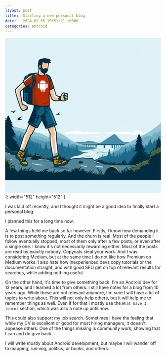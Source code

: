 ```yaml
---
layout: post
title:  Starting a new personal blog
date:   2024-02-05 10:51:21 +0000
categories: android
---
```



![starting-image](/assets/img/posts/20240205.jpg){: width="512" height="512" }

I was laid off recently, and I thought it might be a good idea to finally start a personal blog.

I planned this for a long time now.

A few things held me back so far however. Firstly, I know how demanding it is to post something regularly. And the churn is real. Most of the people I follow eventually stopped, most of them only after a few posts, or even after a single one. I know it's not necessarily rewarding either. Most of the posts are read by exactly nobody. Copycats steal your work. And I was considering Medium, but at the same time I do not like how Premium on Medium works. I also hate how inexperienced devs copy tutorials or the documentation straight, and with good SEO get on top of relevant results for searches, while adding nothing useful.

On the other hand, it's time to give something back. I'm an Android dev for 12 years, and I learned a lot from others. I still have notes for a blog from 10 years ago. While these are not relevant anymore, I'm sure I will have a lot of topics to write about. This will not only help others, but it will help me to remember things as well. Even if for that I mostly use the `What have I learnt` section, which was also a note up until now.

This could also support my job search. Sometimes I have the feeling that while my CV is excellent or good for most hiring managers, it doesn't appease others. One of the things missing is community work, showing that I can and do give back. 

I will write mostly about Android development, but maybe I will wander off to mapping, running, politics, or books, and others.
